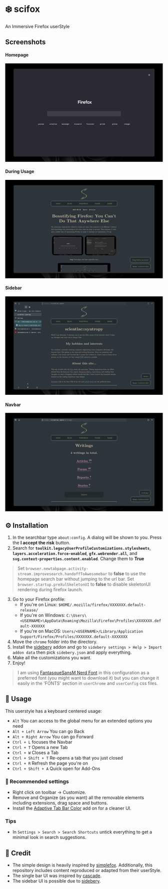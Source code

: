 # ❄️ scifox
An Immersive Firefox userStyle

## Screenshots

#### Homepage
![homepage](images/homepage.png)
#### During Usage
![during-usage](images/while-using.png)
#### Sidebar
![sidebar](images/sidebar.png)
#### Navbar
![navbar](images/navbar.png)

## ⚙️ Installation
1. In the searchbar type `about:config`. A dialog will be shown to you. Press the **I accept the risk** button.
2. Search for **`toolkit.legacyUserProfileCustomizations.stylesheets`**, **`layers.acceleration.force-enabled`**, **`gfx.webrender.all`**, and **`svg.context-properties.content.enabled`**. Change them to **True**

> Set `browser.newtabpage.activity-stream.improvesearch.handoffToAwesomebar` to **false** to use the homepage search bar without jumping to the url bar.
> Set `browser.startup.preXulSkeletonUI` to **false** to disable skeletonUI rendering during firefox launch.

3. Go to your Firefox profile:
    - If you're on Linux: `$HOME/.mozilla/firefox/XXXXXXX.default-release/`
    - If you're on Windows: `C:\Users\<USERNAME>\AppData\Roaming\Mozilla\Firefox\Profiles\XXXXXXX.default-XXXXXX`
    - If you're on MacOS: `Users/<USERNAME>/Library/Application Support/Firefox/Profiles/XXXXXXX.default-XXXXXXX`
4. Move the `chrome` folder into the directory.
5. Install the [sidebery](https://addons.mozilla.org/en-US/firefox/addon/sidebery/) addon and go to `sidebery settings > Help > Import addon data` then pick `sidebery.json` and apply everything.
6. Make all the customizations you want.
7. Enjoy!

> I am using [FantasqueSansM Nerd Font](https://www.nerdfonts.com/font-downloads) in this configuration as a preferred font (you might want to download it) but you can change it easily in the 'FONTS' section in `userChrome` and `userConfig` css files.

## 🚀 Usage

This userstyle has a keyboard centered usage:

-   `Alt` You can access to the global menu for an extended options you need
-   `Alt + Left Arrow` You can go Back
-   `Alt + Right Arrow` You can go Forward
-   `Ctrl + L` focuses the Navbar
-   `Ctrl + T` Opens a new Tab
-   `Ctrl + W` Closes a Tab
-   `Ctrl + Shift + T` Re-opens a tab that you just closed
-   `Ctrl + R` Refresh the page you're on
-   `Ctrl + Shift + A` Quick open for Add-Ons

### 🔧 Recommended settings

- Right click on toolbar -> Customize.
- Remove and Organize (as you want) all the removable elements including extensions, drag space and buttons.
- Install the [Adaptive Tab Bar Color](https://addons.mozilla.org/en-US/firefox/addon/adaptive-tab-bar-colour/) add on for a cleaner UI.

### Tips

- In `Settings > Search > Search Shortcuts` untick everything to get a minimal look in search suggestions.

## 🎉 Credit
* The simple design is heavily inspired by [simplefox](https://github.com/migueravila/SimpleFox). Additionally, this repository includes content reproduced or adapted from their userStyle.
* The single bar UI was inspired by [cascade](https://github.com/cascadefox/cascade).
* The sidebar UI is possible due to [sidebery](https://github.com/mbnuqw/sidebery).
